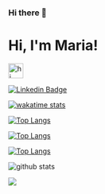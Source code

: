 ### Hi there 👋

# Hi, I'm Maria! 
<img alt="hi" src="https://emojis.slackmojis.com/emojis/images/1572027739/6832/blob_cheer.png?1572027739" width="30"/>


[![Linkedin Badge](https://img.shields.io/badge/-LinkedIn-blue?style=flat-square&logo=Linkedin&logoColor=white&link=https://www.linkedin.com/in/maria-victor/)](https://www.linkedin.com/in/maria-victor/)



[![wakatime stats](https://github-readme-stats.vercel.app/api/wakatime?username=Maryvictor)](https://github.com/Maryvictor/github-readme-stats)

[![Top Langs](https://github-readme-stats.vercel.app/api/top-langs/?username=Maryvictor)](https://github.com/Maryvictor/github-readme-stats)

[![Top Langs](https://github-readme-stats.vercel.app/api/top-langs/?username=Maryvictor&langs_count=8)](https://github.com/Maryvictor/github-readme-stats)

[![Top Langs](https://github-readme-stats.vercel.app/api/top-langs/?username=Maryvictor&layout=compact)](https://github.com/Maryvictor/github-readme-stats)




![github stats](https://github-readme-stats.vercel.app/api?username=Maryvictor&show_icons=true&theme=blue-green)










 
 <img src="https://img.shields.io/badge/Medium-12100E?style=for-the-badge&logo=medium&logoColor=white" />
<!--
**Maryvictor/Maryvictor** is a ✨ _special_ ✨ repository because its `README.md` (this file) appears on your GitHub profile.

Here are some ideas to get you started:

- 🔭 I’m currently working on ...
- 🌱 I’m currently learning ...
- 👯 I’m looking to collaborate on ...
- 🤔 I’m looking for help with ...
- 💬 Ask me about ...
- 📫 How to reach me: ...
- 😄 Pronouns: ...
- ⚡ Fun fact: ...
-->
